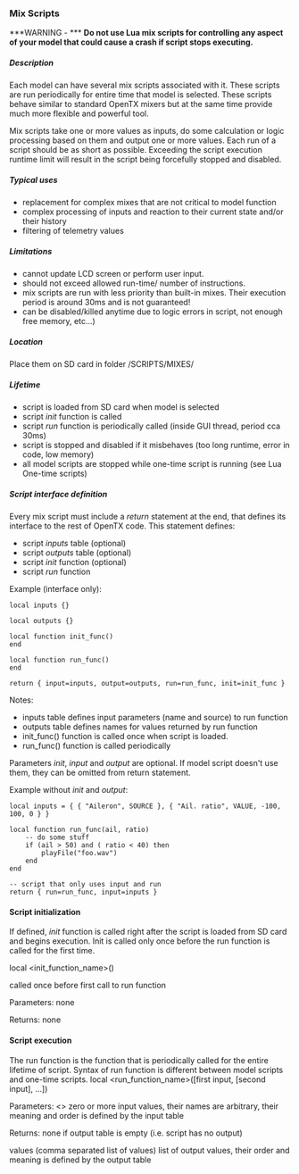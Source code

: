 ### Mix Scripts

***WARNING - ***
**Do not use Lua mix scripts for controlling any aspect of your model that could cause a crash if script stops executing.**

##### Description

Each model can have several mix scripts associated with it. These scripts are run periodically for entire time that model is selected. These scripts behave similar to standard OpenTX mixers but at the same time provide much more flexible and powerful tool.

Mix scripts take one or more values as inputs, do some calculation or logic processing based on them and output one or more values. Each run of a script should be as short as possible. Exceeding the script execution runtime limit will result in the script being forcefully stopped and disabled.


##### Typical uses

* replacement for complex mixes that are not critical to model function
* complex processing of inputs and reaction to their current state and/or their history
* filtering of telemetry values

##### Limitations

* cannot update LCD screen or perform user input.
* should not exceed allowed run-time/ number of instructions.
* mix scripts are run with less priority than built-in mixes. Their execution period is around 30ms and is not guaranteed!
* can be disabled/killed anytime due to logic errors in script, not enough free memory, etc...)

##### Location

Place them on SD card in folder /SCRIPTS/MIXES/

##### Lifetime

* script is loaded from SD card when model is selected
* script *init* function is called
* script *run* function is periodically called (inside GUI thread, period cca 30ms)
* script is stopped and disabled if it misbehaves (too long runtime, error in code, low memory)
* all model scripts are stopped while one-time script is running (see Lua One-time scripts)

##### Script interface definition

Every mix script must include a *return* statement at the end, that defines its interface to the rest of OpenTX code. This statement defines:
* script *inputs* table (optional)
* script *outputs* table (optional)
* script *init* function (optional)
* script *run* function

Example (interface only):
```
local inputs {}

local outputs {}

local function init_func()
end

local function run_func()
end

return { input=inputs, output=outputs, run=run_func, init=init_func }
```

Notes:
* inputs table defines input parameters (name and source) to run function
* outputs table defines names for values returned by run function
* init_func() function is called once when script is loaded.
* run_func() function is called periodically

Parameters *init*, *input* and *output* are optional. If model script doesn't use them, they can be omitted from return statement.

Example without *init* and *output*:

```
local inputs = { { "Aileron", SOURCE }, { "Ail. ratio", VALUE, -100, 100, 0 } }

local function run_func(ail, ratio)
    -- do some stuff
    if (ail > 50) and ( ratio < 40) then
        playFile("foo.wav")    
    end
end

-- script that only uses input and run
return { run=run_func, input=inputs }
```

#### Script initialization

If defined, *init* function is called right after the script is loaded from SD card and begins execution. Init is called only once before the run function is called for the first time.

local <init_function_name>()

called once before first call to run function

Parameters: none

Returns: none


#### Script execution

The run function is the function that is periodically called for the entire lifetime of script. Syntax of run function is different between model scripts and one-time scripts.
local <run_function_name>([first input, [second input], …])


Parameters:
<>
zero or more input values, their names are arbitrary, their meaning and order is defined by the input table

Returns:
none
if output table is empty (i.e. script has no output)


values
(comma separated list of values) list of output values,                         their order and meaning is defined by the output table




